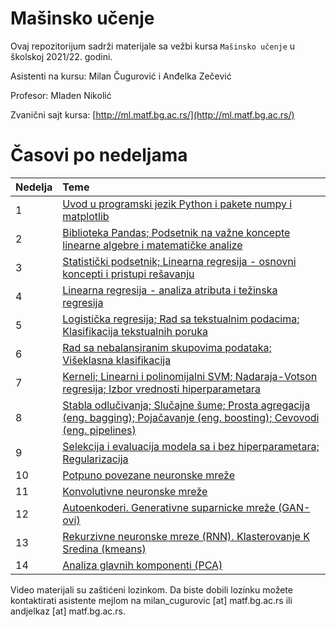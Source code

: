 # Mašinsko učenje

Ovaj repozitorijum sadrži materijale sa vežbi kursa `Mašinsko učenje` u školskoj 2021/22. godini.

Asistenti na kursu: Milan Čugurović i Anđelka Zečević

Profesor: Mladen Nikolić

Zvanični sajt kursa: [http://ml.matf.bg.ac.rs/](http://ml.matf.bg.ac.rs/)

# Časovi po nedeljama

|Nedelja | Teme |
|:--------|:------|
| 1 | [Uvod u programski jezik Python i pakete numpy i matplotlib](https://matf.webex.com/matf/ldr.php?RCID=275dc0326fab680d615d675770cd44b6) |
| 2 | [Biblioteka Pandas; Podsetnik na važne koncepte linearne algebre i matematičke analize](https://matf.webex.com/matf/ldr.php?RCID=ea1272c8cb28cf20cc1a1dcf2844dd77) | 
| 3 | [Statistički podsetnik; Linearna regresija - osnovni koncepti i pristupi rešavanju](https://matf.webex.com/matf/ldr.php?RCID=d46c799f59a43fd56d86e446083870c1) |
| 4 | [Linearna regresija - analiza atributa i težinska regresija](https://matf.webex.com/matf/ldr.php?RCID=56440b9a7a092454a7103807afacf2a9) |
| 5 | [Logistička regresija; Rad sa tekstualnim podacima; Klasifikacija tekstualnih poruka](https://matf.webex.com/matf/ldr.php?RCID=a9fa620942a5e49e32cb71d2cb9af85d) |
| 6 | [Rad sa nebalansiranim skupovima podataka; Višeklasna klasifikacija](https://matf.webex.com/matf/ldr.php?RCID=af11ed5fbbcc209525c752f9f4dd0b5e) |
| 7 | [Kerneli; Linearni i polinomijalni SVM; Nadaraja-Votson regresija; Izbor vrednosti hiperparametara](https://matf.webex.com/matf/ldr.php?RCID=41d75df748e1d92222d1e94fe78c83d8)|
| 8 | [Stabla odlučivanja; Slučajne šume; Prosta agregacija (eng. bagging); Pojačavanje (eng. boosting); Cevovodi (eng. pipelines)](https://matf.webex.com/matf/ldr.php?RCID=3b02b82e5ae3d916dfd234cc329642a0)|
| 9 | [Selekcija i evaluacija modela sa i bez hiperparametara; Regularizacija](https://matf.webex.com/matf/ldr.php?RCID=284beaba041a401a0733ba7c9068ab70) |
| 10 | [Potpuno povezane neuronske mreže](https://matf.webex.com/matf/ldr.php?RCID=5b57e6c38f5d7182a3872d51b1c4786e)|
| 11 | [Konvolutivne neuronske mreže](https://matf.webex.com/matf/ldr.php?RCID=67887580301fd2965dcd60cb3a93e7aa)
| 12 | [Autoenkoderi. Generativne suparnicke mreže (GAN-ovi)](https://matf.webex.com/matf/ldr.php?RCID=04ab0db1c1d88364a33c6edc33655140)
| 13 | [Rekurzivne neuronske mreze (RNN). Klasterovanje K Sredina (kmeans)](https://github.com/matf-ml/materijali-sa-vezbi-2021)
| 14 | [Analiza glavnih komponenti (PCA)](https://matf.webex.com/matf/ldr.php?RCID=2cbb4f84ebc8d8e704ce467b9bf2ac94)

Video materijali su zaštićeni lozinkom. Da biste dobili lozinku možete kontaktirati asistente mejlom na milan_cugurovic [at] matf.bg.ac.rs ili andjelkaz [at] matf.bg.ac.rs. 

